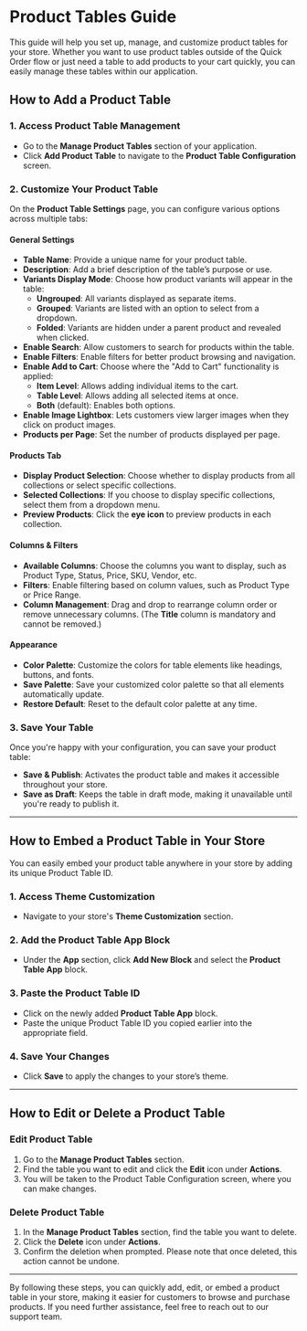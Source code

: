 # Product Tables Guide

This guide will help you set up, manage, and customize product tables for your store. Whether you want to use product tables outside of the Quick Order flow or just need a table to add products to your cart quickly, you can easily manage these tables within our application.

## How to Add a Product Table

### 1. Access Product Table Management
- Go to the **Manage Product Tables** section of your application.
- Click **Add Product Table** to navigate to the **Product Table Configuration** screen.

### 2. Customize Your Product Table
On the **Product Table Settings** page, you can configure various options across multiple tabs:

#### **General Settings**
- **Table Name**: Provide a unique name for your product table.
- **Description**: Add a brief description of the table’s purpose or use.
- **Variants Display Mode**: Choose how product variants will appear in the table:
  - **Ungrouped**: All variants displayed as separate items.
  - **Grouped**: Variants are listed with an option to select from a dropdown.
  - **Folded**: Variants are hidden under a parent product and revealed when clicked.
- **Enable Search**: Allow customers to search for products within the table.
- **Enable Filters**: Enable filters for better product browsing and navigation.
- **Enable Add to Cart**: Choose where the "Add to Cart" functionality is applied:
  - **Item Level**: Allows adding individual items to the cart.
  - **Table Level**: Allows adding all selected items at once.
  - **Both** (default): Enables both options.
- **Enable Image Lightbox**: Lets customers view larger images when they click on product images.
- **Products per Page**: Set the number of products displayed per page.

#### **Products Tab**
- **Display Product Selection**: Choose whether to display products from all collections or select specific collections.
- **Selected Collections**: If you choose to display specific collections, select them from a dropdown menu.
- **Preview Products**: Click the **eye icon** to preview products in each collection.

#### **Columns & Filters**
- **Available Columns**: Choose the columns you want to display, such as Product Type, Status, Price, SKU, Vendor, etc.
- **Filters**: Enable filtering based on column values, such as Product Type or Price Range.
- **Column Management**: Drag and drop to rearrange column order or remove unnecessary columns. (The **Title** column is mandatory and cannot be removed.)

#### **Appearance**
- **Color Palette**: Customize the colors for table elements like headings, buttons, and fonts.
- **Save Palette**: Save your customized color palette so that all elements automatically update.
- **Restore Default**: Reset to the default color palette at any time.

### 3. Save Your Table
Once you're happy with your configuration, you can save your product table:
- **Save & Publish**: Activates the product table and makes it accessible throughout your store.
- **Save as Draft**: Keeps the table in draft mode, making it unavailable until you're ready to publish it.

---

## How to Embed a Product Table in Your Store

You can easily embed your product table anywhere in your store by adding its unique Product Table ID.

### 1. Access Theme Customization
- Navigate to your store's **Theme Customization** section.

### 2. Add the Product Table App Block
- Under the **App** section, click **Add New Block** and select the **Product Table App** block.

### 3. Paste the Product Table ID
- Click on the newly added **Product Table App** block.
- Paste the unique Product Table ID you copied earlier into the appropriate field.

### 4. Save Your Changes
- Click **Save** to apply the changes to your store’s theme.

---

## How to Edit or Delete a Product Table

### Edit Product Table
1. Go to the **Manage Product Tables** section.
2. Find the table you want to edit and click the **Edit** icon under **Actions**.
3. You will be taken to the Product Table Configuration screen, where you can make changes.

### Delete Product Table
1. In the **Manage Product Tables** section, find the table you want to delete.
2. Click the **Delete** icon under **Actions**.
3. Confirm the deletion when prompted. Please note that once deleted, this action cannot be undone.

---

By following these steps, you can quickly add, edit, or embed a product table in your store, making it easier for customers to browse and purchase products. If you need further assistance, feel free to reach out to our support team.
